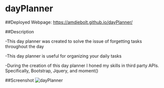 # dayPlanner

##Deployed Webpage: https://amdiebolt.github.io/dayPlanner/

##Description

-This day planner was created to solve the issue of forgetting tasks throughout the day

-This day planner is useful for organizing your daily tasks

-During the creation of this day planner I honed my skills in third party APIs. Specifically, Bootstrap, Jquery, and moment()

##Screenshot
![dayPlanner](https://user-images.githubusercontent.com/89421292/137593511-4f84f009-f7d2-47b8-bd2b-fb6d0c3042a0.PNG)
